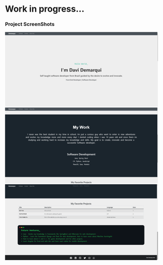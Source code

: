 # Work in progress...

### Project ScreenShots

![alt text](https://github.com/DaviDemarqui/MyWebsite-new/blob/dev/screenshots/Captura%20de%20Tela%20(11).png)
![alt text](https://github.com/DaviDemarqui/MyWebsite-new/blob/dev/screenshots/Captura%20de%20Tela%20(10).png)
![alt text](https://github.com/DaviDemarqui/MyWebsite-new/blob/dev/screenshots/Captura%20de%20Tela%20(9).png)
